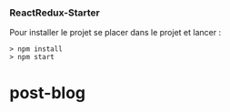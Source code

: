### ReactRedux-Starter ###

Pour installer le projet se placer dans le projet et lancer : 

```
> npm install
> npm start
```

# post-blog
